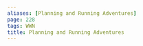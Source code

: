 ```yaml
---
aliases: [Planning and Running Adventures]
page: 228
tags: WWN
title: Planning and Running Adventures
---
```

